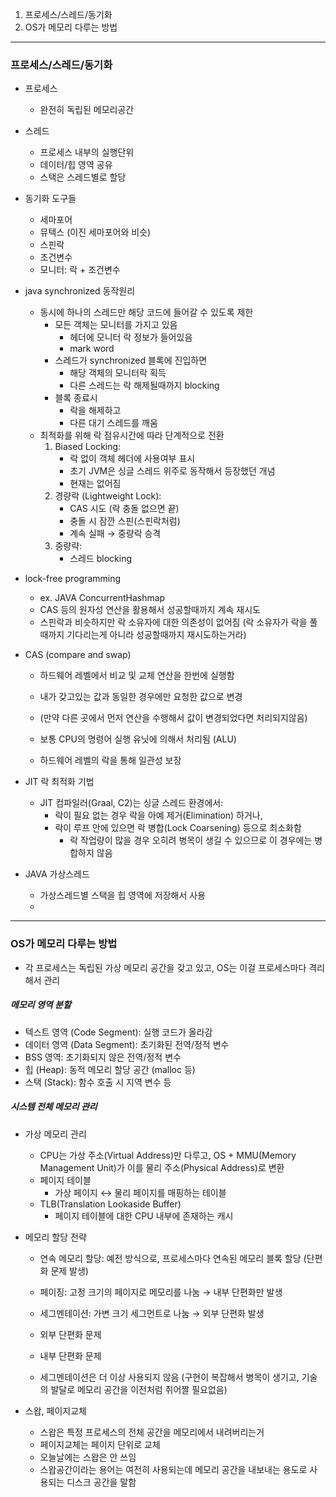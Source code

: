 1. 프로세스/스레드/동기화
2. OS가 메모리 다루는 방법

---

### 프로세스/스레드/동기화

- 프로세스
	- 완전히 독립된 메모리공간
- 스레드
	- 프로세스 내부의 실행단위
	- 데이터/힙 영역 공유
	- 스택은 스레드별로 할당
- 동기화 도구들
	- 세마포어
	- 뮤텍스 (이진 세마포어와 비슷)
	- 스핀락
	- 조건변수
	- 모니터: 락 + 조건변수



- java synchronized 동작원리
	- 동시에 하나의 스레드만 해당 코드에 들어갈 수 있도록 제한
		- 모든 객체는 모니터를 가지고 있음
			- 헤더에 모니터 락 정보가 들어있음
			- mark word
		- 스레드가 synchronized 블록에 진입하면
			- 해당 객체의 모니터락 획득
			- 다른 스레드는 락 해제될때까지 blocking
		- 블록 종료시
			- 락을 해제하고
			- 다른 대기 스레드를 깨움
	- 최적화를 위해 락 점유시간에 따라 단계적으로 전환
		1) Biased Locking:
			- 락 없이 객체 헤더에 사용여부 표시
			- 초기 JVM은 싱글 스레드 위주로 동작해서 등장했던 개념
			- 현재는 없어짐
		2) 경량락 (Lightweight Lock):
			- CAS 시도 (락 충돌 없으면 끝)
			- 충돌 시 잠깐 스핀(스핀락처럼)
			- 계속 실패 → 중량락 승격
		3) 중량략:
			- 스레드 blocking

- lock-free programming
	- ex. JAVA ConcurrentHashmap
	- CAS 등의 원자성 연산을 활용해서 성공할때까지 계속 재시도
	- 스핀락과 비슷하지만 락 소유자에 대한 의존성이 없어짐 (락 소유자가 락을 풀때까지 기다리는게 아니라 성공할때까지 재시도하는거라)

- CAS (compare and swap)
	- 하드웨어 레벨에서 비교 및 교체 연산을 한번에 실행함
	- 내가 갖고있는 값과 동일한 경우에만 요청한 값으로 변경
	- (만약 다른 곳에서 먼저 연산을 수행해서 값이 변경되었다면 처리되지않음)

	- 보통 CPU의 명령어 실행 유닛에 의해서 처리됨 (ALU)
	- 하드웨어 레벨의 락을 통해 일관성 보장

- JIT 락 최적화 기법
	- JIT 컴파일러(Graal, C2)는 싱글 스레드 환경에서:  
		- 락이 필요 없는 경우 락을 아예 제거(Elimination) 하거나,
		- 락이 루프 안에 있으면 락 병합(Lock Coarsening) 등으로 최소화함
			- 락 작업량이 많을 경우 오히려 병목이 생길 수 있으므로 이 경우에는 병합하지 않음

- JAVA 가상스레드
	- 가상스레드별 스택을 힙 영역에 저장해서 사용
	- 


---
### OS가 메모리 다루는 방법

- 각 프로세스는 독립된 가상 메모리 공간을 갖고 있고, OS는 이걸 프로세스마다 격리해서 관리
##### 메모리 영역 분할
- 텍스트 영역 (Code Segment): 실행 코드가 올라감
- 데이터 영역 (Data Segment): 초기화된 전역/정적 변수
- BSS 영역: 초기화되지 않은 전역/정적 변수
- 힙 (Heap): 동적 메모리 할당 공간 (malloc 등)
- 스택 (Stack): 함수 호출 시 지역 변수 등
##### 시스템 전체 메모리 관리
- 가상 메모리 관리
	- CPU는 가상 주소(Virtual Address)만 다루고, OS + MMU(Memory Management Unit)가 이를 물리 주소(Physical Address)로 변환
	- 페이지 테이블
		- 가상 페이지 ↔ 물리 페이지를 매핑하는 테이블
	- TLB(Translation Lookaside Buffer)
		- 페이지 테이블에 대한 CPU 내부에 존재하는 캐시
- 메모리 할당 전략
	- 연속 메모리 할당: 예전 방식으로, 프로세스마다 연속된 메모리 블록 할당 (단편화 문제 발생)
	- 페이징: 고정 크기의 페이지로 메모리를 나눔 → 내부 단편화만 발생
	- 세그멘테이션: 가변 크기 세그먼트로 나눔 → 외부 단편화 발생

	- 외부 단편화 문제
	- 내부 단편화 문제

	- 세그멘테이션은 더 이상 사용되지 않음 (구현이 복잡해서 병목이 생기고, 기술의 발달로 메모리 공간을 이전처럼 쥐어짤 필요없음)

- 스왑, 페이지교체
	- 스왑은 특정 프로세스의 전체 공간을 메모리에서 내려버리는거
	- 페이지교체는 페이지 단위로 교체
	- 오늘날에는 스왑은 안 쓰임
	- 스왑공간이라는 용어는 여전히 사용되는데 메모리 공간을 내보내는 용도로 사용되는 디스크 공간을 말함

